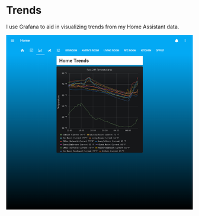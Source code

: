 # Trends
I use Grafana to aid in visualizing trends from my Home Assistant data.

![Trends lovelace screen](images/lovelace-dec2018-03.png)